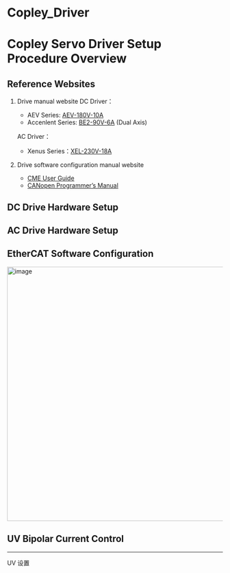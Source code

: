 # Copley_Driver

# Copley Servo Driver Setup Procedure Overview

## Reference Websites
1. Drive manual website
    DC Driver：
    - AEV Series: [AEV-180V-10A](https://copleycontrols.com/en/products/aev-180-10/) 
    - Accenlent Series: [BE2-90V-6A](https://copleycontrols.com/en/products/be2-090-06/) (Dual Axis)
    
    AC Driver：
    - Xenus Series：[XEL-230V-18A](https://copleycontrols.com/en/products/xel-230-18/)
2. Drive software configuration manual website
    - [CME User Guide](https://copleycontrols.com/wp-content/uploads/2018/02/CME-User-Guide.pdf)
    - [CANopen Programmer’s Manual](https://copleycontrols.com/wp-content/uploads/2018/02/CANopen-Programmers-Manual.pdf)



## DC Drive Hardware Setup

## AC Drive Hardware Setup


## EtherCAT Software Configuration
<img width="592" alt="image" src="https://user-images.githubusercontent.com/125642743/225541670-3c806367-0273-4b0c-b88c-8c2d0bfa8a1d.png">


## UV Bipolar Current Control
---
UV 设置


